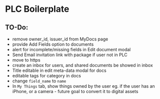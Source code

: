 # PLC Boilerplate

## TO-Do:

- remove owner_id, issuer_id from MyDocs page
- provide Add Fields option to documents
- alert for incomplete/missing fields in Edit document modal
- Send Email invitation link with package if user not in PLC
- move to https
- create an inbox for users, and shared documents be showed in inbox
- Title editable in edit meta-data modal for docs
- editable tags for category in docs
- change `field_name` to `name`
- In `My Things` tab, show things owned by the user eg. if the user has an iPhone, or a camera - future goal to convert it to digital assets
